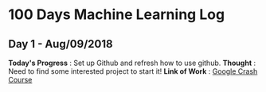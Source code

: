 # 100 Days Machine Learning Log

## Day 1 - Aug/09/2018
**Today's Progress** : Set up Github and refresh how to use github.
**Thought** : Need to find some interested project to start it!
**Link of Work** : <a href="https://developers.google.com/machine-learning/crash-course/ml-intro">Google Crash Course</a>
